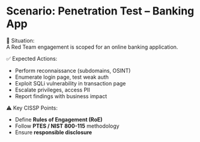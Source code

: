# Scenario: Penetration Test – Banking App

📌 Situation:  
A Red Team engagement is scoped for an online banking application.  

✅ Expected Actions:  
- Perform reconnaissance (subdomains, OSINT)  
- Enumerate login page, test weak auth  
- Exploit SQLi vulnerability in transaction page  
- Escalate privileges, access PII  
- Report findings with business impact  

⚠️ Key CISSP Points:  
- Define **Rules of Engagement (RoE)**  
- Follow **PTES / NIST 800-115** methodology  
- Ensure **responsible disclosure**
